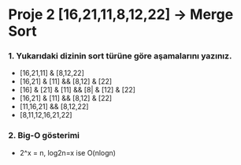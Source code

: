 # Proje 2 [16,21,11,8,12,22] -> Merge Sort
### 1. Yukarıdaki dizinin sort türüne göre aşamalarını yazınız.
  - [16,21,11] & [8,12,22]
  - [16,21] & [11]  && [8,12] & [22]
  - [16] & [21] & [11] && [8| & [12] & [22]
  - [16,21] & [11]  && [8,12] & [22]
  - [11,16,21] && [8,12,22]
  - [8,11,12,16,21,22]
### 2. Big-O gösterimi
- 2^x = n, log2n=x ise O(nlogn)
